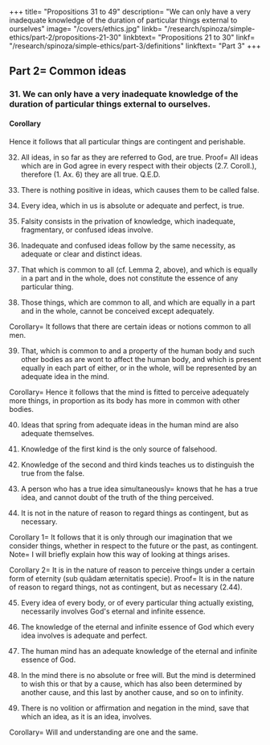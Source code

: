 +++
title=  "Propositions 31 to 49"
description=  "We can only have a very inadequate knowledge of the duration of particular things external to ourselves"
image=  "/covers/ethics.jpg"
linkb=  "/research/spinoza/simple-ethics/part-2/propositions-21-30"
linkbtext=  "Propositions 21 to 30"
linkf=  "/research/spinoza/simple-ethics/part-3/definitions"
linkftext=  "Part 3"
+++


## Part 2=  Common ideas

### 31. We can only have a very inadequate knowledge of the duration of particular things external to ourselves. 

<!-- Proof=  Every particular thing, like the human body, must be conditioned by another particular thing to exist and operate in a fixed and definite relation.
This other particular thing must likewise be conditioned by a third, and so on to infinity.
(1.28) As we have shown in the foregoing proposition, from this common property of particular things, we have only a very inadequate knowledge of the duration of our body.
We must draw a similar conclusion with regard to the duration of particular things, namely, that we can only have a very inadequate knowledge of the duration thereof. Q.E.D.
 -->

#### Corollary

Hence it follows that all particular things are contingent and perishable.

<!-- For we can have no adequate idea of their duration (by the last Prop.), and this is what we must understand by the contingency and perishableness of things. (1.33, Note 1.)
For (1.29), except in this sense, nothing is contingent. -->

32. All ideas, in so far as they are referred to God, are true. Proof=  All ideas which are in God agree in every respect with their objects (2.7. Coroll.), therefore (1. Ax. 6) they are all true. Q.E.D. 

33. There is nothing positive in ideas, which causes them to be called false. 

<!-- Proof=  If this be denied, conceive, if possible, a positive mode of thinking, which should constitute the distinctive quality of falsehood. Such a mode of thinking cannot be in God (2.32). External to God it cannot be or be conceived (1.15).
Therefore, there is nothing positive in ideas which causes them to be called false. Q.E.D. -->

34. Every idea, which in us is absolute or adequate and perfect, is true. 

<!-- Proof=  When we say that an idea in us is adequate and perfect, we say, in other words (2.11. Coroll.).
That the idea is adequate and perfect in God, in so far as he constitutes the essence of our mind.
Consequently (2. 32), we say that such an idea is true. Q.E.D. -->

35. Falsity consists in the privation of knowledge, which inadequate, fragmentary, or confused ideas involve. 

<!-- Proof=  There is nothing positive in ideas, which causes them to be called false (2.33).
But falsity cannot consist in simple privation (for minds, not bodies, are said to err and to be mistaken), neither can it consist in absolute ignorance, for ignorance and error are not identical.
Wherefore it consists in the privation of knowledge, which inadequate, fragmentary, or confused ideas involve. Q.E.D.
Note=  In the note to 2.17, I explained how error consists in the privation of knowledge, but in order to throw more light on the subject I will give an example.
For instance, men are mistaken in thinking themselves free.
Their opinion is made up of= 
the consciousness of their own actions, and
the ignorance of the causes by which they are conditioned.
Their idea of freedom, therefore, is simply their ignorance of any cause for their actions.
As for their saying that human actions depend on the will, this is a mere phrase without any idea to correspond thereto.
None of them know what the will is and how it moves the body.
Those who boast of such knowledge, and feign dwellings and habitations for the soul, provoke either laughter or disgust.
When we look at the sun, we imagine that it is 200 feet away from us.
This error does not lie solely in this fancy.
It also lies in the fact that, while we imagine, we do not know= 
the sun's true distance or
the cause of the fancy.
We later learn that the sun is away from us by more than 600 of the earth's diameters, but we fancy it to be near, nonetheless.
We do not imagine the sun as near us, because we are ignorant of its true distance, but because the modification of our body involves the sun's essence, as body is affected by it.
 -->

36. Inadequate and confused ideas follow by the same necessity, as adequate or clear and distinct ideas. 

<!-- Proof=  All ideas are in God (1.15), and in so far as they are referred to God are true (2.32) and (2.7. Coroll.) adequate.
Therefore there are no ideas confused or inadequate, except in respect to a particular mind (cf. 2.24 and 28).
Therefore all ideas, whether adequate or inadequate, follow by the same necessity (2.6). Q.E.D.
 -->

37. That which is common to all (cf. Lemma 2, above), and which is equally in a part and in the whole, does not constitute the essence of any particular thing. 

<!-- Proof=  If this be denied, conceive, if possible, that it constitutes the essence of some particular thing.
For instance, the essence of B. Then (2. Def. 2) it cannot without B either exist or be conceived.
But this is against our hypothesis.
Therefore it does not appertain to B's essence, nor does it constitute the essence of any particular thing. Q.E.D.
 -->

38. Those things, which are common to all, and which are equally in a part and in the whole, cannot be conceived except adequately. 

<!-- Proof=  Let A be something, which is common to all bodies, and which is equally present in the part of any given body and in the whole.
I say A cannot be conceived except adequately.
For the idea thereof in God will necessarily be adequate (2.7. Coroll.), both in so far as God has the idea of the human body, and also in so far as he has the idea of the modifications of the human body, which (2.16, 25, 27) involve in part the nature of the human body and the nature of external bodies.
That is (2.12,13), the idea in God will necessarily be adequate, both in so far as he constitutes the human mind, and in so far as he has the ideas, which are in the human mind.
Therefore the mind (2.11 Coroll.) necessarily perceives A adequately, and has this adequate perception, both in so far as it perceives itself, and in so far as it perceives its own or any external body, nor can A be conceived in any other manner. Q.E.D.
 -->

Corollary=  It follows that there are certain ideas or notions common to all men.

<!-- For (by Lemma 2) all bodies agree in certain respects, which (by the foregoing Prop.) must be adequately or clearly and distinctly perceived by all.
 -->
39. That, which is common to and a property of the human body and such other bodies as are wont to affect the human body, and which is present equally in each part of either, or in the whole, will be represented by an adequate idea in the mind. 

<!-- Proof=  If A be that, which is common to and a property of the human body and external bodies, and equally present in the human body and in the said external bodies, in each part of each external body and in the whole, there will be an adequate idea of A in God (2.7. Coroll.), both in so far as he has the idea of the human body, and in so far as he has the ideas of the given external bodies.
Let it now be granted, that the human body is affected by an external body through that, which it has in common therewith, namely, A;
The idea of this modification will involve the property A (2.16), and therefore (2.7. Coroll.) the idea of this modification, in so far as it involves the property A, will be adequate in God, in so far as God is affected by the idea of the human body;
That is (2.13), in so far as he constitutes the nature of the human mind; therefore (2. 11. Coroll.) this idea is also adequate in the human mind. Q.E.D. -->

Corollary=  Hence it follows that the mind is fitted to perceive adequately more things, in proportion as its body has more in common with other bodies. 


40. Ideas that spring from adequate ideas in the human mind are also adequate themselves.

<!-- This means that (2.11. Coroll.) an idea is in the divine intellect which is from God as the essence of the human mind.
Note 1=  I have thus set forth the cause of those notions, which= 
are common to all men, and
form the basis of our reasonings.
But there are other causes of certain notions, which it would be to the purpose to set forth by this method of ours.
so we can know which notions are useful and which are not.
Furthermore, we should see= 
what notions are common to everyone,
what notions are only clear and distinct to those unshackled by prejudice.
We should detect the notions which are ill—founded.
We should discern whence the notions called secondary derived their origin.
Consequently, we should discern= 
the axioms on which they are founded, and
other points of interest connected with these questions.
But I will skip this subject because= 
I have set it aside for another treatise and
The reader might become weary by excess wordiness.
Nevertheless, I will briefly set down the causes, whence are derived the terms styled transcendental, such as Being, Thing, Something.
These terms are due to the fact that the human body is limited
It can only distinctly form a certain number of images within itself at the same time.
(I explained in the 2.17 note what an image is.)
If this number be exceeded, the images will begin to be confused.
If this number is largely exceeded, all images will become entirely confused one with another.
Thus, (from 2. Prop. 17 Coroll., and 18) the human mind can distinctly imagine as many things simultaneously, as its body can form images simultaneously.
When the images become confused in the body, the mind also imagines all bodies confusedly without any distinction.
It will comprehend them under one attribute of Being, Thing, etc.
The same conclusion can be drawn from the fact that= 
images are not always equally vivid and
from other analogous causes
We just need to explain one cause
All may be reduced to this=  that these terms represent ideas in the highest degree confused.
From similar causes arise 'general' notions such as man, horse, dog, etc.
This is because so many images are formed simultaneously in the human mind.
The powers of imagination break down
The mind loses count of small differences between individuals (e.g. colour, size, etc.) and their definite number.
It only distinctly imagines that, in which all the individuals, in so far as the body is affected by them, agree.
For that is the point, in which each of the said individuals chiefly affected the body.
The mind expresses this by the name 'man'.
The mind predicates this of an infinite number of particular individuals because it cannot imagine the definite number of individuals.
However, we must bear in mind that these general notions are not formed by all men in the same way.
But they vary in each person according to
how the body has been most often affected
how the mind most easily imagines or remembers
For instance, those who admire the stature of man, will by the name of man, understand an animal of erect stature.
Those who have been used to regard some other attribute, will form a different general image of man
For instance, that man is a laughing animal, a two—footed animal without feathers, a rational animal.
Thus, in other cases, everyone will form general images of things according to the habit of his body
This is why so many controversies have arisen among philosophers, who seek to explain things in nature merely by the images formed of them.
Note 2=  In many cases, we perceive and form our general notions= 
From particular things represented to our intellect fragmentarily, confusedly, and without order through our senses (2.29. Coroll.).
I call such perceptions as 'knowledge' from mere experience.[4]
(2.) From symbols, e.g., from the fact of having read or heard certain words we remember things and form certain ideas on them, similar to those through which we imagine things (2.18 note).
I shall call both these ways of regarding things knowledge of the first kind, opinion, or imagination.
(3.) From the fact that we have notions common to all men, and adequate ideas of the properties of things (2.38 Coroll., 2.39 and Coroll. and 2.40.)
I call this reason and knowledge of the second kind.
There is a third kind of knowledge called 'intuition'.
Intuition comes from an adequate idea of the absolute essence of certain attributes of God to the adequate knowledge of the essence of things.
A single example will illustrate all three kinds of knowledge.

Three numbers are given for finding a fourth number, which shall be to the third as the second is to the first.
Traders multiply the second by the third, and divide the product by the first either because= 
they have not forgotten the rule which they received from a master without any proof, or
they have often made trial of it with simple numbers, or by virtue of the proof of the 19th proposition of the 7th book of Euclid, namely, in virtue of the general property of proportionals.
[4] A Baconian phrase. Nov. Org. Aph. 100. [Pollock, p. 126, n.]

But this is not needed with very simple numbers.
For instance, 1 x 2 x 3 are given.
Everyone can see that the fourth proportional is 6.
This is much clearer, because we infer the fourth number from an intuitive grasping of the ratio, which the first bears to the second. -->

41. Knowledge of the first kind is the only source of falsehood.

<!-- Knowledge of the second and third kinds is necessarily true.
Proof=  We have (in the foregoing note) assigned all those ideas, which are inadequate and confused, to the knowledge of the first kind.
Therefore, this kind of knowledge is the only source of falsehood (2.35).
Furthermore, we assigned to the second and third kinds of knowledge those ideas which are adequate.
Therefore, these kinds are necessarily true (2.34). Q.E.D.
 -->

42. Knowledge of the second and third kinds teaches us to distinguish the true from the false.

<!-- Proof=  This proposition is self—evident.
A person who knows how to distinguish between true and false, must have an adequate idea of true and false.
That is (2.40. note 2), he must know the true and the false by the second or third kind of knowledge.
 --> 
43. A person who has a true idea simultaneously= 
knows that he has a true idea, and
cannot doubt of the truth of the thing perceived.

<!-- Proof=  A true idea in us is an idea which is adequate in God, in so far as he is displayed through the nature of the human mind (2.11. Coroll.).
Let us suppose that there is in God, as he is displayed through the human mind, an adequate idea A.
The idea of this idea must also necessarily be in God.
It must be referred to him in the same way as the idea A (by 2.20, whereof the proof is of universal application).
But the idea A is supposed to be referred to God, as he is displayed through the human mind.
Therefore, the idea of the idea A must be referred to God in the same way.
That is (by 2.11 Coroll.), the adequate idea of the idea A will be in the mind, which has the adequate idea A.
Therefore he, who has an adequate idea or knows a thing truly (2.34), must at the same time have an adequate idea or true knowledge of his knowledge. Q.E.D.
Note=  I explained in the note to 2.21. what is meant by the idea of an idea.
A person who has a true idea knows that a true idea involves the highest certainty.
For to have a true idea is only another expression for knowing a thing perfectly, or as well as possible.
No one can doubt of this, unless he thinks that an idea is something lifeless, like a picture on a panel, and not a mode of thinking or the very act of understanding.
Who can know that he understands anything, unless he do first understand it?
In other words, who can know that he is sure of a thing, unless he be first sure of that thing?
Further, what can there be more clear, and more certain, than a true idea as a standard of truth?
As light displays both itself and darkness, so truth is a standard both of itself and of falsity.
 
If a true idea is distinguished from a false idea as it is said to agree with its object, a true idea has no more reality or perfection than a false idea (since the two are only distinguished by an extrinsic mark);
Consequently, neither will a man who has a true idea have any advantage over him who has only false ideas.
Further, how can men have false ideas?
Lastly, how can anyone be sure, that he has ideas which agree with their objects?
The difference between a true idea and a false idea is plain.

A true idea is related to the false idea, as being is to not—being (2.35).
I have explained very clearly the causes of falsehood in 2.19. and 2.35 with the note.

It reveals the difference between a man who has true ideas, and a man who has only false ideas.
How can a man be sure that he has ideas that agree with their objects?

His knowledge arises from the simple fact, that he has an idea which corresponds with its object.
In other words, that truth is its own standard.
We may add that our mind, as it perceives things truly, is part of the infinite intellect of God (2.11. Coroll.).
Therefore, the mind's clear and distinct ideas are as necessarily true as God's ideas. -->


44. It is not in the nature of reason to regard things as contingent, but as necessary.

<!-- Proof=  It is in the nature of reason to perceive things truly (2.41), namely (1. Ax. 6.), as they are in themselves—that is (1.29.), not as contingent, but as necessary. Q.E.D.  -->

Corollary 1=  It follows that it is only through our imagination that we consider things, whether in respect to the future or the past, as contingent. Note=  I will briefly explain how this way of looking at things arises.

<!-- The mind (2.17 and Coroll.) always regards things as present to itself, even though they do not exist, until some causes arise which exclude their existence and presence.
If the human body (2.18) has been affected by two external bodies simultaneously, the mind, when it afterwards imagines one of the said external bodies, will straightway remember the other.
That is, it will regard both as present to itself, unless there arise causes which exclude their existence and presence.
We imagine time, from the fact that we imagine bodies to be moved some more slowly than others, some more quickly, some at equal speed.
Thus, let us suppose that a child yesterday saw Peter for the first time in the morning, Paul at noon, and Simon in the evening; then, that today he again sees Peter in the morning.
As soon as he sees the morning light (2. Prop. 18), he will imagine that the sun will traverse the same parts of the sky, as it did when he saw it on the preceding day.
In other words, he will imagine a complete day.
Together with his imagination of the morning, he will imagine Peter; with noon, he will imagine Paul; and with evening, he will imagine Simon.
That is, he will imagine the existence of Paul and Simon in relation to a future time.
On the other hand, if he sees Simon in the evening, he will refer Peter and Paul to a past time, by imagining them simultaneously with the imagination of a past time.
If on some other evening, the child should see James instead of Simon, he will, on the following morning, associate with his imagination of evening sometimes Simon, sometimes James, not both together.
For the child is supposed to have seen, at evening, one or other of them, not both together.
His imagination will therefore waver.
With the imagination of future evenings, he will associate first one, then the other.
That is, he will imagine them in the future, neither of them as certain, but both as contingent.
This wavering of the imagination will be the same, if the imagination is concerned with things which we thus contemplate, standing in relation to time past or time present.
Consequently, we may imagine things as contingent, whether they be referred to time present, past, or future.
 -->
Corollary 2=  It is in the nature of reason to perceive things under a certain form of eternity (sub quâdam æternitatis specie). Proof=  It is in the nature of reason to regard things, not as contingent, but as necessary (2.44).

<!-- Reason perceives this necessity of things (2.41) truly—that is (1. Ax. 6), as it is in itself.
But (1.16) this necessity of things is the very necessity of the eternal nature of God.
Therefore, it is in the nature of reason to regard things under this form of eternity.
We may add that the bases of reason are the notions (2.38), which answer to things common to all, and which (2.37) do not answer to the essence of any particular thing= 
which must therefore be conceived without any relation to time, under a certain form of eternity.
 -->

45. Every idea of every body, or of every particular thing actually existing, necessarily involves God's eternal and infinite essence. 

<!-- Proof=  The idea of a particular thing actually existing necessarily involves both the existence and the essence of the said thing (2.8).
Now particular things cannot be conceived without God (1.15).
But, inasmuch as (2.6) they have God for their cause, in so far as he is regarded under the attribute of which the things in question are modes, their ideas must necessarily involve (1. Ax. 4.) the conception of the attributes of those ideas—that is (1.6), the eternal and infinite essence of God. Q.E.D.
Note=  By existence I do not here mean duration—that is, existence in so far as it is conceived abstractedly, and as a certain form of quantity.
I am speaking of the very nature of existence, which is assigned to particular things, because they follow in infinite numbers and in infinite ways from the eternal necessity of God's nature (1.16.).
I am speaking of the very existence of particular things, in so far as they are in God.
For although each particular thing be conditioned by another particular thing to exist in a given way, yet the force whereby each particular thing perseveres in existing follows from the eternal necessity of God's nature (cf. 1.24. Coroll.).
 -->

46. The knowledge of the eternal and infinite essence of God which every idea involves is adequate and perfect. 

<!-- Proof=  The proof of the last proposition is universal; and whether a thing be considered as a part or a whole, the idea thereof, whether of the whole or of a part (by the last Prop.), will involve God's eternal and infinite essence.
Wherefore, that, which gives knowledge of the eternal and infinite essence of God, is common to all, and is equally in the part and in the whole; therefore (2.38) this knowledge will be adequate. Q.E.D.
 -->

47. The human mind has an adequate knowledge of the eternal and infinite essence of God. 

<!-- Proof=  The human mind has ideas (2.22), from which (2.23) it perceives itself and its own body (2.19.) and external bodies (2.16. Coroll. i. and II. xvii.) as actually existing;
Therefore (II. xlv. and xlvi.) it has an adequate knowledge of the eternal and infinite essence of God. Q.E.D.
Note.—Hence we see, that the infinite essence and the eternity of God are known to all.
Now as all things are in God, and are conceived through God, we can from this knowledge infer many things, which we may adequately know, and we may form that third kind of knowledge of which we spoke in the note to 2.40., and of the excellence and use of which we shall have occasion to speak in Part 5.
Men have not so clear a knowledge of God as they have of general notions, because= 
they are unable to imagine God as they do bodies, and
also because they have associated the name 'God' with images of things that they are habitually see, as they can hardly avoid doing, being, as they are, men, and continually affected by external bodies.
Many errors, in truth, can be traced to this head=  that we do not apply names to things rightly.
For instance, when a man says that the lines drawn from the centre of a circle to its circumference are not equal, he then, at all events, assuredly attaches a meaning to the word circle different from that assigned by mathematicians.
So again, when men make mistakes in calculation, they have one set of figures in their mind, and another on the paper.
If we could see into their minds, they do not make a mistake; they seem to do so, because we think, that they have the same numbers in their mind as they have on the paper.
If this were not so, we should not believe them to be in error, any more than I thought that a man was in error, whom I lately heard exclaiming that his entrance hall had flown into a neighbour's hen, for his meaning seemed to me sufficiently clear.
Very many controversies have arisen from the fact, that men do not rightly explain their meaning, or do not rightly interpret the meaning of others.
As a matter of fact, they flatly contradict themselves.
They assume now one side, now another, of the argument, so as to oppose the opinions, which they consider mistaken and absurd in their opponents. -->

48. In the mind there is no absolute or free will. But the mind is determined to wish this or that by a cause, which has also been determined by another cause, and this last by another cause, and so on to infinity.

<!-- Proof=  The mind is a fixed and definite mode of thought (2.11), therefore it cannot be the free cause of its actions (1.17 Coroll. 2).
In other words, it cannot have an absolute faculty of positive or negative volition; but (by 1.28) it must be determined by a cause, which has also been determined by another cause, and this last by another, &c. Q.E.D.
Note=  In the same way it is proved, that there is in the mind no absolute faculty of understanding, desiring, loving, etc.
Whence it follows, that these and similar faculties are either entirely fictitious, or are merely abstract and general terms, such as we are accustomed to put together from particular things.
Thus, the intellect and the will stand in the same relation to this or that idea, or this or that volition, as "lapidity" to this or that stone, or as "man" to Peter and Paul.
The cause which leads men to consider themselves free has been set forth in the Appendix to Part 1.
By the will to affirm and decide, I mean the faculty, not the desire.
I mean the faculty, whereby the mind affirms or denies what is true or false, not the desire, wherewith the mind wishes for or turns away from any given thing.
After we have proved, that these faculties of ours are general notions, which cannot be distinguished from the particular instances on which they are based, we must ask whether volitions themselves are anything besides the ideas of things.
We must inquire whether there is in the mind any affirmation or negation beyond that, which the idea, an idea, involves.
On which subject see the following proposition, and 2. Def. 3, lest the idea of pictures should suggest itself.
For by ideas, I do not mean images such as are formed at the back of the eye, or in the midst of the brain, but the conceptions of thought. -->

49. There is no volition or affirmation and negation in the mind, save that which an idea, as it is an idea, involves. 

<!-- Proof=  There is no absolute faculty of positive or negative volition in the mind.
There are only particular volitions, namely, this or that affirmation, and this or that negation.
Let us conceive a particular volition=  the mode of thinking whereby the mind affirms that the three interior angles of a triangle are equal to two right angles.
This affirmation involves the conception or idea of a triangle.
Without the idea of a triangle it cannot be conceived.
It is the same say that the concept A must involve the concept B, as it is to say, that A cannot be conceived without B.
Further, this affirmation cannot be made (2. Ax. 3) without the idea of a triangle.
Therefore, this affirmation can neither exist nor be conceived, without the idea of a triangle.
Again, this idea of a triangle must involve this same affirmation=  that its three interior angles are equal to two right angles.
Wherefore, and vice versa, this idea of a triangle can neither exist nor be conceived without this affirmation.
Therefore, this affirmation belongs to the essence of the idea of a triangle, and is nothing besides.
What we have said of this volition (inasmuch as we have selected it at random) may be said of any other volition=  that it is nothing but an idea. Q.E.D.
 -->
Corollary=  Will and understanding are one and the same.

<!-- Proof=  Will and understanding are nothing beyond the individual volitions and ideas (2.48 and note).

But a particular volition and a particular idea are one and the same (by the foregoing Prop.).
Therefore, will and understanding are one and the same. Q.E.D.

Note=  We have thus removed the cause which is commonly assigned for error.

Falsehood consists solely in the privation of knowledge involved in ideas which are fragmentary and confused.
Wherefore, a false idea, as it is false, does not involve certainty.
When we say that a man acquiesces in what is false, and that he has no doubts on the subject, we do not say that he is certain.
We only say that he does not doubt, or that he acquiesces in what is false, as there are no reasons, which should cause his imagination to waver (see 2.44 note).
Thus, although the man is assumed to acquiesce in what is false, we shall never say that he is certain.
For by certainty we mean something positive (2.43 and note), not merely the absence of doubt.
To remove every scruple, I will point out some of the advantages which follow therefrom.
They will be better appreciated in Part 5.
To fully explain the foregoing proposition, I will= 
draw attention to a few additional points and
answer the objections advanced against our doctrine.

I warn my readers to= 
accurately distinguish between= 
an idea, or conception of the mind, and
the images of things which we imagine.
distinguish between the idea and words we use to signify things.
Images, words, and ideas are by many persons either= 
entirely confused together, or
not distinguished with sufficient accuracy or care,
Hence, people are generally ignorant, how absolutely necessary is a knowledge of this doctrine of the will, for= 
philosophic purposes and
the wise ordering of life.
Those who think that ideas consist in images formed in us by contact with external bodies, persuade themselves that the ideas of those things, whereof we can form no mental picture, are not ideas, but only figments, which we invent by the free decree of our will.
They thus regard ideas as though they were inanimate pictures on a panel.
Filled with this misconception, they do not see that an idea, as an idea, involves an affirmation or negation.
Those who confuse words with ideas, or with the affirmation which an idea involves, think that they can wish something contrary to what they feel, affirm, or deny.
This misconception will easily be laid aside by one who reflects on the nature of knowledge.
He sees that it does not involve the conception of extension.
He will therefore clearly understand, that an idea (being a mode of thinking) does not consist in the image of anything, nor in words.
The essence of words and images is put together by bodily motions, which does not involve the conception of thought.
Next, I will consider the objections against our doctrine.
The first objection is from those who think that the will has a wider scope than the understanding, and is different from it.
They think so because they assert that= 
they do not need to increase their faculty of affirmation or negation, in order to affirm or negate an infinity of things which we do not perceive.
they need to increase their faculty of understanding.
The will is thus distinguished from the intellect.
The will becomes finite and the intellect infinite.
Experience seems to teach us clearly that we can suspend our judgment before affirming or negating the things we perceive.
This is confirmed by the fact that no one is deceived, as he perceives anything, but only as he assents or dissents.
He who feigns a winged horse, does not admit that a winged horse exists.
That is, he is not deceived, unless he admits that a winged horse does exist.
Therefore, nothing seems to be taught more clearly by experience, than that the will or faculty of assent is free and different from the faculty of understanding.
Thirdly, one affirmation does not apparently contain more reality than another.
In other words, we do not seem to need for affirming, that what is true is true, any greater power than for affirming, that what is false is true.
However, we have seen that one idea has more reality or perfection than another, for as objects are some more excellent than others, so also are the ideas of them some more excellent than others.
This also seems to point to a difference between the understanding and the will.
Fourthly, if man does not act from free will, what will happen if the incentives to action are equally balanced, as in the case of Buridan's ass?
Will he perish of hunger and thirst?
If I say that he would, I shall seem to have in my thoughts an ass or the statue of a man rather than an actual man.
If I say that he would not, he would then determine his own action, and would consequently possess the faculty of going and doing whatever he liked.
Other objections might also be raised, but, as I am not bound to put in evidence everything that anyone may dream, I will only set myself to the task of refuting those I have mentioned, and that as briefly as possible.
 
To the first objection I answer, that I admit that the will has a wider scope than the understanding, if by the understanding be meant only clear and distinct ideas.
But I deny that the will has a wider scope than the perceptions, and the faculty of forming conceptions.
nor do I see why the faculty of volition should be called infinite, any more than the faculty of feeling.
For, as we are able by the same faculty of volition to affirm an infinite number of things (one after the other, for we cannot affirm an infinite number simultaneously), so also can we, by the same faculty of feeling, feel or perceive (in succession) an infinite number of bodies.
If there is an infinite number of things which we cannot perceive, I answer that we cannot attain to such things by any thinking, nor, consequently, by any faculty of volition.
But it may still be urged, if God wished to bring it about that we should perceive them, he would be obliged to endow us with a greater faculty of perception, but not a greater faculty of volition than we have already.
If God wished to bring it about that we should understand an infinite number of other entities, it would be necessary for him to give us a greater understanding, but not a more universal idea of entity than that which we have already, in order to grasp such infinite entities.
The will is a universal entity or idea, whereby we explain all particular volitions.
In other words, it is common to all such volitions.
Our opponents maintain that this idea, common or universal to all volitions, is a faculty.
It is little to be wondered at that they assert that such a faculty extends itself into the infinite, beyond the limits of the understanding.
For what is universal is predicated alike of one, of many, and of an infinite number of individuals.
To the second objection I reply by denying that we have a free power of suspending our judgment.
When we say that anyone suspends his judgment, we merely mean that he sees, that he does not perceive the matter in question adequately.
Therefore, suspension of judgment is strictly speaking, a perception, and not free will.
To illustrate the point, let us suppose a boy imagines a horse and nothing else.
He will necessarily regard the horse as present since= 
this imagination involves the horse's existence (2.17. Coroll.), and
the boy does not perceive anything which would exclude the horse's existence.
He will not be able to doubt of its existence, although he is not certain of it.
We have daily experience of such a state of things in dreams.
No one would maintain that while he is dreaming, he has the free power of= 
suspending his judgment on the things in his dream, and
bringing it about that he should not dream those things he sees in his dreams.
Yet even in dreams we suspend our judgment when we dream that we are dreaming.
Further, no one can be deceived, so far as actual perception extends—that is, I grant that the mind's imaginations, regarded in themselves, do not involve error (2.17. note).
But I deny, that a man does not, in the act of perception, make any affirmation.
For what is the perception of a winged horse, save affirming that a horse has wings?
If the mind could perceive nothing else but the winged horse, it would regard the same as present to itself.
It cannot doubt its existence.
No faculty of dissent, unless the imagination of a winged horse is joined to an idea which precludes the existence of the said horse, or unless the mind perceives that the idea which it possess of a winged horse is inadequate, in which case it will either necessarily deny the existence of such a horse, or will necessarily be in doubt on the subject.
 
I think that I have anticipated my answer to the third objection= 
that the will is something universal which is predicated of all ideas, and
that the will only signifies that which is common to all ideas, namely, an affirmation, whose adequate essence must, therefore, as it is thus conceived in the abstract, be in every idea, and be, in this respect alone, the same in all, not in so far as it is considered as constituting the idea's essence= 
for, in this respect, particular affirmations differ one from the other, as much as do ideas.
For instance, the affirmation which involves the idea of a circle, differs from the affirmation which involves the idea of a triangle, as much as the idea of a circle differs from the idea of a triangle.
I absolutely deny that we need an equal power of thinking to affirm that that which is true is true, and to affirm that that which is false is true.
If we regard the mind, these two affirmations are in the same relation to one another as being and not—being.
for there is nothing positive in ideas, which constitutes the actual reality of falsehood (2.35 note, and 47 note).
We must therefore conclude, that we are easily deceived when we confuse= 
universals with singulars, and
the entities of reason and abstractions with realities.
 
As for the fourth objection, I admit that a man placed in the equilibrium described (namely, as perceiving nothing but hunger and thirst, a certain food and a certain drink, each equally distant from him) would die of hunger and thirst.
If I am asked, whether such an man should be considered an ass rather than a man.
I answer, that I do not know= 
how a man, who hangs himself, should be considered or
how we should consider children, fools, madmen, etc.
It remains to point out the advantages of a knowledge of this doctrine as bearing on conduct.
This may be easily gathered from what has been said.
The doctrine is good.
It teaches us to= 
act solely according to God's decree, and
partake in the Divine nature, and so much the more, as we perform more perfect actions and understand God more.
Such a doctrine completely tranquilizes our spirit.
It also shows us that our highest happiness or blessedness is solely in the knowledge of God, whereby we are led to act only as love and piety shall bid us.
We may thus clearly understand, how far astray from a true estimate of virtue are those who expect to be decorated by God with high rewards for their virtue, and their best actions, as for having endured the direst slavery;
as if virtue and the service of God were not in itself happiness and perfect freedom.
2. It teaches us how we should conduct ourselves with respect to the gifts of fortune, or matters not in our power, and do not follow from our nature.
It shows us that we should await and endure fortune's smiles or frowns with an equal mind.
We see that all things follow from the eternal decree of God by the same necessity, as it follows from the essence of a triangle, that the three angles are equal to two right angles.
3. This doctrine raises social life, as it teaches us to hate no man, neither to despise, to deride, to envy, or to be angry with any.
It tells us that each should be content with his own, and helpful to his neighbour, not from any womanish pity, favour, or superstition.
It should solely be by the guidance of reason, according as the time and occasion demand, as I will show in Part 3.
4. Lastly, this doctrine confers no small advantage on the commonwealth.
It teaches how citizens should be governed and led, not to become slaves, but so that they may freely do the best things.
I have thus fulfilled my promise at the beginning of this note.
I have clearly explained the nature and properties of the human mind at sufficient length, considering the subject's difficulty.
I have laid a foundation which can be the basis of many excellent, useful, and essential conclusions
 -->


